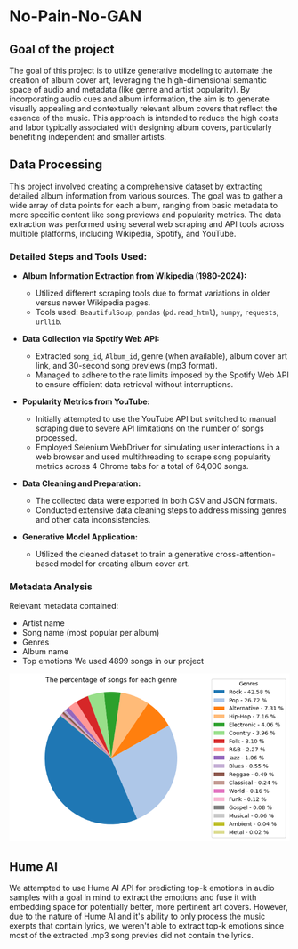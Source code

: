 
# No-Pain-No-GAN

## Goal of the project

The goal of this project is to utilize generative modeling to automate the creation of album cover art, leveraging the high-dimensional semantic space of audio and metadata (like genre and artist popularity). By incorporating audio cues and album information, the aim is to generate visually appealing and contextually relevant album covers that reflect the essence of the music. This approach is intended to reduce the high costs and labor typically associated with designing album covers, particularly benefiting independent and smaller artists.

## Data Processing
This project involved creating a comprehensive dataset by extracting detailed album information from various sources. The goal was to gather a wide array of data points for each album, ranging from basic metadata to more specific content like song previews and popularity metrics. The data extraction was performed using several web scraping and API tools across multiple platforms, including Wikipedia, Spotify, and YouTube.

### Detailed Steps and Tools Used:

- **Album Information Extraction from Wikipedia (1980-2024):**
  - Utilized different scraping tools due to format variations in older versus newer Wikipedia pages.
  - Tools used: `BeautifulSoup`, `pandas` (`pd.read_html`), `numpy`, `requests`, `urllib`.

- **Data Collection via Spotify Web API:**
  - Extracted `song_id`, `Album_id`, genre (when available), album cover art link, and 30-second song previews (mp3 format).
  - Managed to adhere to the rate limits imposed by the Spotify Web API to ensure efficient data retrieval without interruptions.

- **Popularity Metrics from YouTube:**
  - Initially attempted to use the YouTube API but switched to manual scraping due to severe API limitations on the number of songs processed.
  - Employed Selenium WebDriver for simulating user interactions in a web browser and used multithreading to scrape song popularity metrics across 4 Chrome tabs for a total of 64,000 songs.

- **Data Cleaning and Preparation:**
  - The collected data were exported in both CSV and JSON formats.
  - Conducted extensive data cleaning steps to address missing genres and other data inconsistencies.

- **Generative Model Application:**
  - Utilized the cleaned dataset to train a generative cross-attention-based model for creating album cover art.

### Metadata Analysis
Relevant metadata contained:

- Artist name
- Song name (most popular per album)
- Genres
- Album name
- Top emotions
We used 4899 songs in our project

![genre](img/genre_pie_chart.png)

## Hume AI
We attempted to use Hume AI API for predicting top-k emotions in audio samples with a goal in mind to extract the emotions and fuse it with embedding space for potentially better, more pertinent art covers. However, due to the nature of Hume AI and it's ability to only process the music exerpts that contain lyrics, we weren't able to extract top-k emotions since most of the extracted .mp3 song previes did not contain the lyrics.
